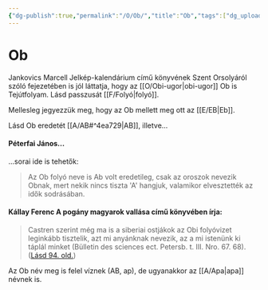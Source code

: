 ```yaml
---
{"dg-publish":true,"permalink":"/O/Ob/","title":"Ob","tags":["dg_uploaded"],"created":"2023-10-20T05:14","updated":"2023-11-08T04:09"}
---
```



# Ob

Jankovics Marcell Jelkép-kalendárium című könyvének Szent Orsolyáról szóló fejezetében is jól láttatja, hogy az [[O/Obi-ugor\|obi-ugor]] Ob is Tejútfolyam. Lásd passzusát [[F/Folyó\|folyó]].  

Mellesleg jegyezzük meg, hogy az Ob mellett meg ott az [[E/EB\|Eb]].

Lásd Ob eredetét [[A/AB#^4ea729\|AB]], illetve...

#### Péterfai János...

...sorai ide is tehetők:  
> Az Ob folyó neve is Ab volt eredetileg, csak az oroszok nevezik Obnak, mert nekik nincs tiszta 'A' hangjuk, valamikor elvesztették az idők sodrásában.  

#### Kállay Ferenc A pogány magyarok vallása című könyvében írja:

> Castren szerint még ma is a siberiai ostjákok az Obi folyóvizet leginkább tisztelik, azt mi anyánknak nevezik, az a mi istenünk ki táplál minket (Bülletin des sciences ect. Petersb. t. III. Nro. 67. 68). ([Lásd 94. old.](zotero://open-pdf/library/items/DFI47XPY?page=94&annotation=V595L34N))  

Az Ob név meg is felel víznek (AB, ap), de ugyanakkor az [[A/Apa\|apa]] névnek is.  